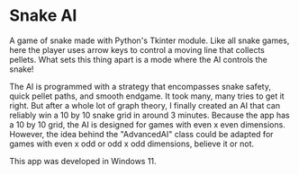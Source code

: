 # Snake AI

A game of snake made with Python's Tkinter module. Like all snake games, here the player uses arrow keys to control a moving line that collects pellets. 
What sets this thing apart is a mode where the AI controls the snake!

The AI is programmed with a strategy that encompasses snake safety, quick pellet paths, and smooth endgame. It took many, many tries to get it right.
But after a whole lot of graph theory, I finally created an AI that can reliably win a 10 by 10 snake grid in around 3 minutes. 
Because the app has a 10 by 10 grid, the AI is designed for games with even x even dimensions. However, the idea behind the "AdvancedAI" class could be adapted for
games with even x odd or odd x odd dimensions, believe it or not.

This app was developed in Windows 11.
